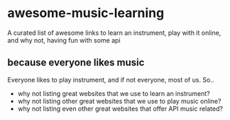 # awesome-music-learning
A curated list of awesome links to learn an instrument, play with it online, and why not, having fun with some api

## because everyone likes music
Everyone likes to play instrument, and if not everyone, most of us. So..
* why not listing great websites that we use to learn an instrument? 
* why not listing other great websites that we use to play music online?
* why not listing even other great websites that offer API music related?
